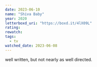```yaml
---
date: 2023-06-10
name: "Shiva Baby"
year: 2020
letterboxd_uri: "https://boxd.it/4lX09L"
rating: 
rewatch: 
tags:
  - tv
watched_date: 2023-06-08
---
```


well written, but not nearly as well directed.
